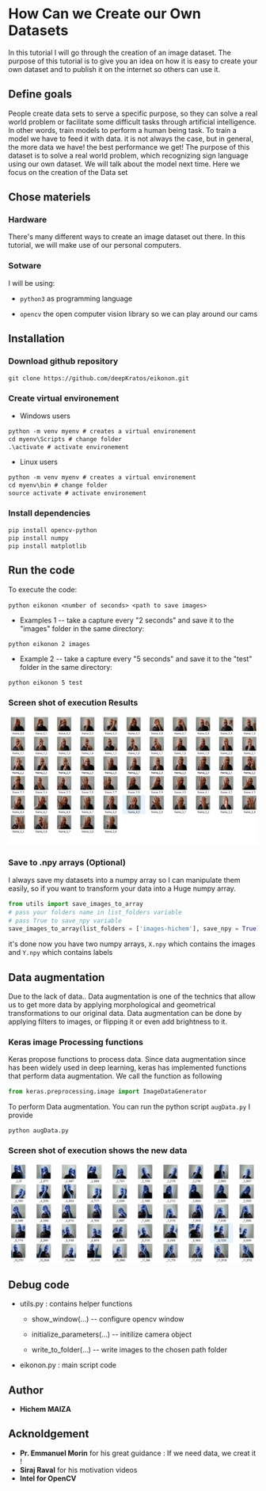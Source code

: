# How Can we Create our Own Datasets

In this tutorial I will go through the creation of an image dataset. The purpose of this tutorial is to give you an idea on how it is easy to create your own dataset and to publish it on the internet so others can use it.

## Define goals

People create data sets to serve a specific purpose, so they can solve a real world problem or facilitate some difficult tasks through artificial intelligence. In other words, train models to perform a human being task.
To train a model we have to feed it with data. it is not always the case, but in general, the more data we have! the best performance we get!
The purpose of this dataset is to solve a real world problem, which recognizing sign language using our own dataset. We will talk about the model next time. Here we focus on the creation of the Data set

## Chose materiels

### Hardware

There's many different ways to create an image dataset out there. In this tutorial, we will make use of our personal computers.

### Sotware

I will be using:

- `python3` as programming language

- `opencv` the open computer vision library  so we can play around our cams

## Installation

### Download github repository

```shell
git clone https://github.com/deepKratos/eikonon.git
```

### Create virtual environement

- Windows users

```shell
python -m venv myenv # creates a virtual environement
cd myenv\Scripts # change folder
.\activate # activate environement
```

- Linux users

```shell
python -m venv myenv # creates a virtual environement 
cd myenv\bin # change folder
source activate # activate environement  
```

### Install dependencies

```shell
pip install opencv-python
pip install numpy
pip install matplotlib
```

## Run the code

To execute the code:

`python eikonon <number of seconds> <path to save images>`

- Examples 1 -- take a capture every "2 seconds" and save it to the "images" folder in the same directory:

```shell
python eikonon 2 images
```

- Example 2 -- take a capture every "5 seconds" and save it to the "test" folder in the same directory: 

```shell
python eikonon 5 test
```

### Screen shot of execution Results

![Screen shot of execution Resutls](res.png)

### Save to .npy arrays (Optional)

I always save my datasets into a numpy array so I can manipulate them easily, so if you want to transform your data into a Huge numpy array.

```python
from utils import save_images_to_array
# pass your folders name in list_folders variable
# pass True to save_npy variable
save_images_to_array(list_folders = ['images-hichem'], save_npy = True)
```

it's done now you have two numpy arrays, `X.npy` which contains the images and `Y.npy` which contains labels

## Data augmentation

Due to the lack of data.. Data augmentation is one of the technics that allow us to get more data by applying morphological and geometrical transformations to our original data. Data augmentation can be done by applying filters to images, or flipping it or even add brightness to it.

### Keras image Processing functions

Keras propose functions to process data. Since data augmentation since has been widely used in deep learning, keras has implemented functions that perform data augmentation. We call the function as following

```python
from keras.preprocessing.image import ImageDataGenerator
```

To perform Data augmentation. You can run the python script `augData.py` I provide

```shell
python augData.py
```

### Screen shot of execution shows the new data

![Screen shot of execution Resutls](res2.png)

## Debug code

- utils.py : contains helper functions

  - show_window(...) -- configure opencv window

  - initialize_parameters(...) -- initilize camera object

  - write_to_folder(...) -- write images to the chosen path folder

- eikonon.py : main script code

## Author

- **Hichem MAIZA**

## Acknoldgement

- **Pr. Emmanuel Morin** for his great guidance : If we need data, we creat it !
- **Siraj Raval** for his motivation videos
- **Intel for OpenCV**